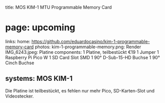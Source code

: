 title: MOS KIM-1 MTU Programmable Memory Card
# page: upcoming
links:
    home: https://github.com/eduardocasino/kim-1-programmable-memory-card
photos:
    kim-1-programmable-memory.png: Render
    IMG_6243.jpeg: Platine
components:
    1 Platine, teilbestückt €19
    1 Jumper
    1 Raspberry Pi Pico W
    1 SD Card Slot SMD
    1 90° D-Sub-15-HD Buchse
    1 90° Cinch Buchse

systems:
    MOS KIM-1
---
Die Platine ist teilbestückt, es fehlen nur mehr Pico, SD-Karten-Slot und Videostecker.
